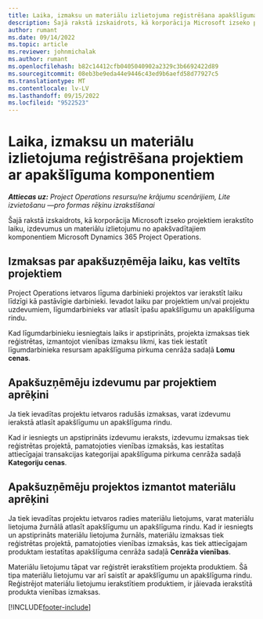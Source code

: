 ```yaml
---
title: Laika, izmaksu un materiālu izlietojuma reģistrēšana apakšlīguma komponentiem
description: Šajā rakstā izskaidrots, kā korporācija Microsoft izseko projektiem ierakstīto laiku, izdevumus un materiālu izlietojumu no apakšvadītajiem komponentiem Microsoft Dynamics 365 Project Operations.
author: rumant
ms.date: 09/14/2022
ms.topic: article
ms.reviewer: johnmichalak
ms.author: rumant
ms.openlocfilehash: b82c14412cfb0405040902a2329c3b6692422d89
ms.sourcegitcommit: 08eb3be9eda44e9446c43ed9b6aefd58d77927c5
ms.translationtype: MT
ms.contentlocale: lv-LV
ms.lasthandoff: 09/15/2022
ms.locfileid: "9522523"
---
```

# <a name="recording-time-expenses-and-material-usage-on-projects-for-subcontracted-components"></a>Laika, izmaksu un materiālu izlietojuma reģistrēšana projektiem ar apakšlīguma komponentiem

_**Attiecas uz:** Project Operations resursu/ne krājumu scenārijiem, Lite izvietošanu —pro formas rēķinu izrakstīšanai_

Šajā rakstā izskaidrots, kā korporācija Microsoft izseko projektiem ierakstīto laiku, izdevumus un materiālu izlietojumu no apakšvadītajiem komponentiem Microsoft Dynamics 365 Project Operations.

## <a name="costing-for-subcontractor-time-on-projects"></a>Izmaksas par apakšuzņēmēja laiku, kas veltīts projektiem
Project Operations ietvaros līguma darbinieki projektos var ierakstīt laiku līdzīgi kā pastāvīgie darbinieki. Ievadot laiku par projektiem un/vai projektu uzdevumiem, līgumdarbinieks var atlasīt īpašu apakšlīgumu un apakšlīguma rindu.

Kad līgumdarbinieku iesniegtais laiks ir apstiprināts, projekta izmaksas tiek reģistrētas, izmantojot vienības izmaksu likmi, kas tiek iestatīt līgumdarbinieka resursam apakšlīguma pirkuma cenrāža sadaļā **Lomu cenas**.

## <a name="costing-for-subcontracted-expenses-on-projects"></a>Apakšuzņēmēju izdevumu par projektiem aprēķini
Ja tiek ievadītas projektu ietvaros radušās izmaksas, varat izdevumu ierakstā atlasīt apakšlīgumu un apakšlīguma rindu. 

Kad ir iesniegts un apstiprināts izdevumu ieraksts, izdevumu izmaksas tiek reģistrētas projektā, pamatojoties vienības izmaksās, kas iestatītas attiecīgajai transakcijas kategorijai apakšlīguma pirkuma cenrāža sadaļā **Kategoriju cenas**.

## <a name="costing-for-subcontracted-materials-on-projects"></a>Apakšuzņēmēju projektos izmantot materiālu aprēķini
Ja tiek ievadītas projektu ietvaros radies materiālu lietojums, varat materiālu lietojuma žurnālā atlasīt apakšlīgumu un apakšlīguma rindu. Kad ir iesniegts un apstiprināts materiālu lietojuma žurnāls, materiālu izmaksas tiek reģistrētas projektā, pamatojoties vienības izmaksās, kas tiek attiecīgajam produktam iestatītas apakšlīguma cenrāža sadaļā **Cenrāža vienības**.

Materiālu lietojumu tāpat var reģistrēt ierakstītiem projekta produktiem. Šā tipa materiālu lietojumu var arī saistīt ar apakšlīgumu un apakšlīguma rindu. Reģistrējot materiālu lietojumu ierakstītiem produktiem, ir jāievada ierakstītā produkta vienības izmaksas. 


[!INCLUDE[footer-include](../../includes/footer-banner.md)]
